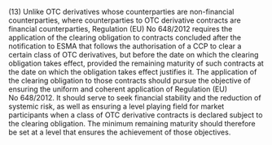 (13) Unlike OTC derivatives whose counterparties are non-financial counterparties, where counterparties to OTC derivative contracts are financial counterparties, Regulation (EU) No 648/2012 requires the application of the clearing obligation to contracts concluded after the notification to ESMA that follows the authorisation of a CCP to clear a certain class of OTC derivatives, but before the date on which the clearing obligation takes effect, provided the remaining maturity of such contracts at the date on which the obligation takes effect justifies it. The application of the clearing obligation to those contracts should pursue the objective of ensuring the uniform and coherent application of Regulation (EU) No 648/2012. It should serve to seek financial stability and the reduction of systemic risk, as well as ensuring a level playing field for market participants when a class of OTC derivative contracts is declared subject to the clearing obligation. The minimum remaining maturity should therefore be set at a level that ensures the achievement of those objectives.